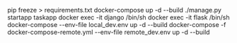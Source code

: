 pip freeze > requirements.txt
docker-compose up -d --build
./manage.py startapp taskapp
docker exec -it django /bin/sh
docker exec -it flask /bin/sh
docker-compose --env-file local_dev.env up -d --build 
docker-compose -f docker-compose-remote.yml --env-file remote_dev.env up -d --build 